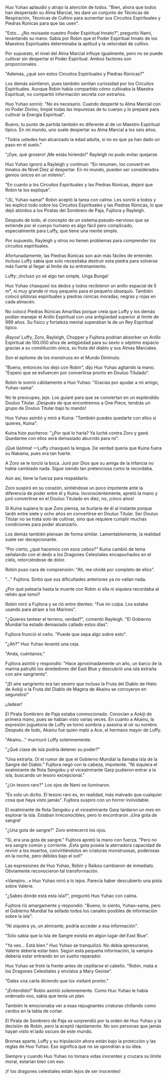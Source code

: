 
Huo Yuhao aplaudió y atrajo la atención de todos. "Bien, ahora que todos han despertado su Alma Marcial, les daré un conjunto de Técnicas de Respiración, Técnicas de Cultivo para aumentar sus Circuitos Espirituales y Piedras Rúnicas para que las usen".

"Esto... ¿No revisaste nuestro Poder Espiritual Innato?", preguntó Nami, levantando su mano. Sabía por Robin que el Poder Espiritual Innato de los Maestros Espirituales determinaba la aptitud y la velocidad de cultivo.

Por supuesto, el nivel del Alma Marcial influye igualmente, pero no se puede cultivar sin despertar el Poder Espiritual. Ambos factores son proporcionales.

"Además, ¿qué son estos Circuitos Espirituales y Piedras Rúnicas?"

Los demás asintieron, pues también sentían curiosidad por los Circuitos Espirituales. Aunque Robin había compartido cómo cultivaba la Maestra Espiritual, no compartió información secreta con extraños.

Huo Yuhao sonrió: "No es necesario. Cuando desperté tu Alma Marcial con mi Poder Divino, limpié todas las impurezas de tu cuerpo y lo preparé para cultivar la Energía Espiritual".

Bueno, tu punto de partida también es diferente al de un Maestro Espiritual típico. En mi mundo, uno suele despertar su Alma Marcial a los seis años.

"Todos ustedes han alcanzado la edad adulta, si no es que ya han dado un paso en el suelo."

"¡Oye, qué grosero! ¡Me estás hiriendo!" Rayleigh no pudo evitar quejarse.

Huo Yuhao ignoró a Rayleigh y continuó: "En resumen, los convertí en Innatos de Nivel Diez al despertar. En mi mundo, pueden ser considerados genios únicos en un milenio".

"En cuanto a los Circuitos Espirituales y las Piedras Rúnicas, dejaré que Robin te los explique".

"¡Sí, Yuhao-sama!" Robin aceptó la tarea con calma. Les sonrió a todos y les explicó todo sobre los Circuitos Espirituales y las Piedras Rúnicas, lo que dejó atónitos a los Piratas del Sombrero de Paja, Fujitora y Rayleigh.

Después de todo, el concepto de un sistema pseudo-nervioso que se extiende por el cuerpo humano es algo fácil pero complicado, especialmente para Luffy, que tiene una mente simple.

Por supuesto, Rayleigh y otros no tienen problemas para comprender los circuitos espirituales.

Afortunadamente, las Piedras Rúnicas son aún más fáciles de entender. Incluso Luffy sabía que solo necesitaba destruir esta piedra para volverse más fuerte al llegar al límite de su entrenamiento.

Luffy: ¡Incluso yo sé algo tan simple, Unga Bunga!

Huo Yuhao chasqueó los dedos y todos recibieron un anillo espacial de 5 m³, ni muy grande ni muy pequeño para el pequeño obsequio. También colocó píldoras espirituales y piedras rúnicas moradas, negras y rojas en cada almacén.

No colocó Piedras Rúnicas Amarillas porque creía que Luffy y los demás podían manejar el Anillo Espiritual con una antigüedad superior al límite de 999 años. Su físico y fortaleza mental superaban la de un Rey Espiritual típico.

¡Rayos! Luffy, Zoro, Rayleigh, Chopper y Fujitora podrían absorber un Anillo Espiritual de 100.000 años de antigüedad para su sexto o séptimo espacio gracias a su constitución única, su fruta del diablo y sus Almas Marciales.

Son el epítome de los monstruos en el Mundo Diminuto.

"Bueno, entonces los dejo con Robin", dijo Huo Yuhao agitando la mano. "Espero que se esfuercen por convertirse pronto en Douluo Titulado".

Robin le sonrió cálidamente a Huo Yuhao: "Gracias por ayudar a mi amigo, Yuhao-sama".

No te preocupes, jeje. Los guiaré para que se conviertan en un espléndido Douluo Titular. ¡Después de que encontremos a One Piece, tendrás un grupo de Douluo Titular bajo tu mando!

Huo Yuhao asintió y miró a Kuina: "También puedes quedarte con ellos si quieres, Kuina".

Kuina hizo pucheros: "¿Por qué lo haría? Ya luché contra Zoro y gané. Quedarme con ellos será demasiado aburrido para mí".

¡Qué lástima! —Luffy chasqueó la lengua. De verdad quería que Kuina fuera su Nakama, pues era tan fuerte.

A Zoro se le torció la boca. Juró por Dios que su amiga de la infancia no había cambiado nada. Sigue siendo tan pretenciosa como la recordaba.

Aún así, tiene la fuerza para respaldarlo.

Zoro suspiró en su corazón, sintiéndose un poco impotente ante la diferencia de poder entre él y Kuina. Inconscientemente, apretó la mano y juró convertirse en el Douluo Titulado en diez, no, ¡cinco años!

Si Kuina supiera lo que Zoro piensa, se burlaría de él al instante porque tardó entre siete y ocho años en convertirse en Douluo Titular. Ser Douluo Titular no se trata solo de cultivar, sino que requiere cumplir muchas condiciones para poder alcanzarlo.

Los demás también piensan de forma similar. Lamentablemente, la realidad suele ser decepcionante.

"Por cierto, ¿qué hacemos con esos cebos?" Kuina cambió de tema señalando con el dedo a los Dragones Celestiales encapuchados en el cielo, retorciéndose de dolor.

Robin puso cara de comprensión: "Ah, me olvidé por completo de ellos".

"..." Fujitora. Sintió que sus dificultades anteriores ya no valían nada.

¿Por qué pelearía hasta la muerte con Robin si ella ni siquiera recordaba al rehén que tomó?

Robin miró a Fujitora y se rió entre dientes: "Fue mi culpa. Los estaba usando para atraer a los Marines".

"¿Quieres tantear el terreno, verdad?", comentó Rayleigh. "El Gobierno Mundial ha estado demasiado callado estos días".

Fujitora frunció el ceño. "Puede que sepa algo sobre esto".

"¿Ah?" Huo Yuhao levantó una ceja.

"Anda, cuéntanos."

Fujitora asintió y respondió: "Hace aproximadamente un año, un barco de la marina patrulló los alrededores del East Blue y descubrió una isla extraña con aire sangriento".

"¡El aire sangriento era tan severo que incluso la Fruta del Diablo de Hielo de Aokiji o la Fruta del Diablo de Magma de Akainu se corroyeron en segundos!"

¡Jadear!

El Pirata Sombrero de Paja estaba conmocionado. Conocían a Aokiji de primera mano, pues se habían visto varias veces. En cuanto a Akainu, la expresión juguetona de Luffy se tornó sombría y asesina al oír su nombre. Después de todo, Akainu fue quien mató a Ace, el hermano mayor de Luffy.

"Akainu..." murmuró Luffy solemnemente.

"¿Qué clase de isla podría detener su poder?"

"Una extraña. Oí el rumor de que el Gobierno Mundial la llamaba Isla de la Sangre del Diablo." Fujitora negó con la cabeza, impotente. "Ni siquiera el exalmirante de flota Sengoku y el vicealmirante Garp pudieron entrar a la isla, buscando un tesoro excepcional."

"¿Un tesoro raro?" Los ojos de Nami se iluminaron.

"Es solo un dicho. El tesoro raro es, en realidad, más malvado que cualquier cosa que haya visto jamás". Fujitora suspiró con un horror inolvidable.

El exalmirante de flota Sengoku y el vicealmirante Garp tardaron un mes en explorar la isla. Estaban irreconocibles, pero lo encontraron. ¡Una gota de sangre!

"¿Una gota de sangre?" Zoro entrecerró los ojos.

"Sí, era una gota de sangre." Fujitora apretó la mano con fuerza. "Pero no era sangre común y corriente. ¡Esta gota poseía la aterradora capacidad de revivir a los muertos, convirtiéndolos en criaturas monstruosas, poderosas en la noche, pero débiles bajo el sol!"

Las expresiones de Huo Yuhao, Robin y Raikou cambiaron de inmediato. Obviamente reconocieron tal transformación.

«Vampiro...» Huo Yuhao miró a lo lejos. Parecía haber descubierto una pista sobre Valerie.

"¿Sabes dónde está esta isla?", preguntó Huo Yuhao con calma.

Fujitora rió amargamente y respondió: "Bueno, lo siento, Yuhao-sama, pero el Gobierno Mundial ha sellado todos los canales posibles de información sobre la isla".

"Ni siquiera yo, un almirante, podría acceder a esa información".

"Sólo sabía que la Isla de Sangre existía en algún lugar del East Blue".

"Ya veo... Está bien." Huo Yuhao se tranquilizó. No debía apresurarse, Valerie debería estar bien. Según esta pequeña información, la vampira debería estar entrando en un sueño reparador.

Huo Yuhao se frotó la frente antes de cepillarse el cabello. "Robin, mata a los Dragones Celestiales y envíalos a Mary Geoise".

"Dales una carta diciendo que los visitaré pronto."

"¡Entendido!" Robin asintió solemnemente. Como Huo Yuhao le había ordenado eso, sabía que tenía un plan.

También le emocionaba ver a esas repugnantes criaturas chillando como cerdos en la tabla de cortar.

El Pirata de Sombrero de Paja se sorprendió por la orden de Huo Yuhao y la decisión de Robin, pero la aceptó rápidamente. No son personas que jamás hayan visto el lado oscuro de este mundo.

Bromas aparte, Luffy y su tripulación ahora están bajo la protección y las reglas de Huo Yuhao. Eso significa que no se opondrían a su idea.

Siempre y cuando Huo Yuhao no tomara vidas inocentes y cruzara su límite moral, estarían bien con eso.

¡Y los dragones celestiales están lejos de ser inocentes!